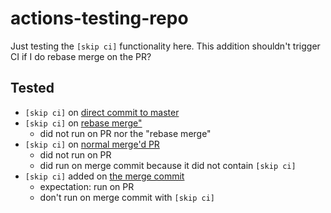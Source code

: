 # actions-testing-repo

Just testing the `[skip ci]` functionality here.
This addition shouldn't trigger CI if I do rebase merge on the PR?

## Tested

* `[skip ci]` on [direct commit to master](https://github.com/koivunej/actions-testing-repo/commit/2c2825a094e729c104ca536425be6d5775b9fd44)
* `[skip ci]` on [rebase merge"](https://github.com/koivunej/actions-testing-repo/pull/1)
    * did not run on PR nor the "rebase merge"
* `[skip ci]` on [normal merge'd PR](https://github.com/koivunej/actions-testing-repo/pull/2)
    * did not run on PR
    * did run on merge commit because it did not contain `[skip ci]`
* `[skip ci]` added on [the merge commit](https://github.com/koivunej/actions-testing-repo/pull/3)
    * expectation: run on PR
    * don't run on merge commit with `[skip ci]`
